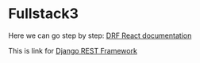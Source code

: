 # Fullstack3

Here we can go step by step:
[DRF React documentation](DRF_React.md)

This is link for [Django REST Framework](https://www.django-rest-framework.org/)